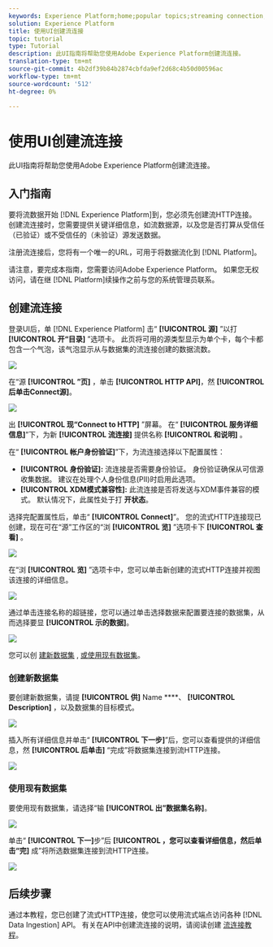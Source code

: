 ```yaml
---
keywords: Experience Platform;home;popular topics;streaming connection;create streaming connection;ui guide;tutorial;create a streaming connection;streaming ingestion;ingestion;
solution: Experience Platform
title: 使用UI创建流连接
topic: tutorial
type: Tutorial
description: 此UI指南将帮助您使用Adobe Experience Platform创建流连接。
translation-type: tm+mt
source-git-commit: 4b2df39b84b2874cbfda9ef2d68c4b50d00596ac
workflow-type: tm+mt
source-wordcount: '512'
ht-degree: 0%

---
```



# 使用UI创建流连接

此UI指南将帮助您使用Adobe Experience Platform创建流连接。

## 入门指南

要将流数据开始 [!DNL Experience Platform]到，您必须先创建流HTTP连接。 创建流连接时，您需要提供关键详细信息，如流数据源，以及您是否打算从受信任（已验证）或不受信任的（未验证）源发送数据。

注册流连接后，您将有一个唯一的URL，可用于将数据流化到 [!DNL Platform]。

请注意，要完成本指南，您需要访问Adobe Experience Platform。 如果您无权访问，请在继 [!DNL Platform]续操作之前与您的系统管理员联系。

## 创建流连接

登录UI后，单 [!DNL Experience Platform] 击“ **[!UICONTROL 源]** ”以打 **[!UICONTROL 开“目录]** ”选项卡。 此页将可用的源类型显示为单个卡，每个卡都包含一个气泡，该气泡显示从与数据集的流连接创建的数据流数。

![](../images/streaming-ingestion/ui/click-sources.png)

在“源 **[!UICONTROL ”页]** ，单击 **[!UICONTROL HTTP API]**，然 **[!UICONTROL 后单击Connect源]**。

![](../images/streaming-ingestion/ui/click-connect-source.png)

出 **[!UICONTROL 现“Connect to HTTP]** ”屏幕。 在“ **[!UICONTROL 服务详细信息]**”下，为新 **[!UICONTROL 流连接]** 提供名称 **[!UICONTROL 和说明]** 。

在“ **[!UICONTROL 帐户身份验证]**”下，为流连接选择以下配置属性：

- **[!UICONTROL 身份验证]:** 流连接是否需要身份验证。 身份验证确保从可信源收集数据。 建议在处理个人身份信息(PII)时启用此选项。
- **[!UICONTROL XDM模式兼容性]:** 此流连接是否将发送与XDM事件兼容的模式。 默认情况下，此属性处于打 **开状态**。

选择完配置属性后，单击“ **[!UICONTROL Connect]**”。 您的流式HTTP连接现已创建，现在可在“源”工作区的“浏 **[!UICONTROL 览]** ”选项卡下 **[!UICONTROL 查看]** 。

![](../images/streaming-ingestion/ui/http-sources-details.png)

在“浏 **[!UICONTROL 览]** ”选项卡中，您可以单击新创建的流式HTTP连接并视图该连接的详细信息。

![](../images/streaming-ingestion/ui/browse-sources.png)

通过单击连接名称的超链接，您可以通过单击选择数据来配置要连接的数据集，从而选择要显 **[!UICONTROL 示的数据]**。

![](../images/streaming-ingestion/ui/select-data.png)

您可以创 [建新数据集](#create-a-new-dataset) , [或使用现有数据集](#use-an-existing-dataset)。

### 创建新数据集

要创建新数据集，请提 **[!UICONTROL 供]** Name ****、 **[!UICONTROL Description]** ，以及数据集的目标模式。

![](../images/streaming-ingestion/ui/create-new-dataset.png)

插入所有详细信息并单击“ **[!UICONTROL 下一步]**”后，您可以查看提供的详细信息，然 **[!UICONTROL 后单击]** “完成”将数据集连接到流HTTP连接。

![](../images/streaming-ingestion/ui/review-create-new-dataset.png)

### 使用现有数据集

要使用现有数据集，请选择“输 **[!UICONTROL 出”数据集名称]**。

![](../images/streaming-ingestion/ui/use-existing-dataset.png)

单击“ **[!UICONTROL 下一]**&#x200B;步”后 **[!UICONTROL ，您可以查看详细信息，然后单击“完]** 成”将所选数据集连接到流HTTP连接。

![](../images/streaming-ingestion/ui/review-existing-dataset.png)

## 后续步骤

通过本教程，您已创建了流式HTTP连接，使您可以使用流式端点访问各种 [!DNL Data Ingestion] API。 有关在API中创建流连接的说明，请阅读创建 [流连接教程](../tutorials/create-streaming-connection.md)。
